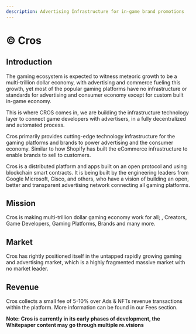 ```yaml
---
description: Advertising Infrastructure for in-game brand promotions
---
```


# © Cros

## Introduction

The gaming ecosystem is expected to witness meteoric growth to be a multi-trillion dollar economy, with advertising and commerce fueling this growth, yet most of the popular gaming platforms have no infrastructure or standards for advertising and consumer economy except for custom built in-game economy.

This is where CROS comes in, we are building the infrastructure technology layer to connect game developers with advertisers, in a fully decentralized and automated process.

Cros primarily provides cutting-edge technology infrastructure for the gaming platforms and brands to power advertising and the consumer economy. Similar to how Shopify has built the eCommerce infrastructure to enable brands to sell to customers.

Cros is a distributed platform and apps built on an open protocol and using blockchain smart contracts. It is being built by the engineering leaders  from Google Microsoft, Cisco, and others, who have a vision of building an open, better and transparent advertising network connecting all gaming platforms.

## **Mission**

Cros is making multi-trillion dollar gaming economy work for all; , Creators, Game Developers, Gaming Platforms, Brands and many more.

## Market

Cros has rightly positioned itself in the untapped rapidly growing gaming and advertising market, which is a highly fragmented massive market with no market leader.

## Revenue

Cros collects a small fee of 5-10% over Ads & NFTs revenue transactions within the platform. More information can be found in our Fees section.

**Note: Cros is currently in its early phases of development, the Whitepaper content may go through multiple re.visions**
